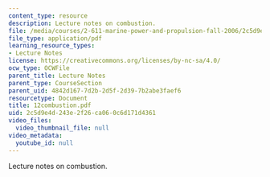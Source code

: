 ```yaml
---
content_type: resource
description: Lecture notes on combustion.
file: /media/courses/2-611-marine-power-and-propulsion-fall-2006/2c5d9e4d243e2f26ca060c6d171d4361_12combustion.pdf
file_type: application/pdf
learning_resource_types:
- Lecture Notes
license: https://creativecommons.org/licenses/by-nc-sa/4.0/
ocw_type: OCWFile
parent_title: Lecture Notes
parent_type: CourseSection
parent_uid: 4842d167-7d2b-2d5f-2d39-7b2abe3faef6
resourcetype: Document
title: 12combustion.pdf
uid: 2c5d9e4d-243e-2f26-ca06-0c6d171d4361
video_files:
  video_thumbnail_file: null
video_metadata:
  youtube_id: null
---
```

Lecture notes on combustion.